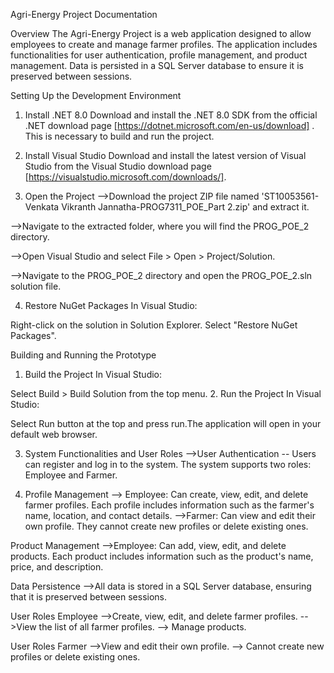 Agri-Energy Project Documentation

Overview
The Agri-Energy Project is a web application designed to allow employees to create and manage farmer profiles. The application includes functionalities for user authentication, profile management, and product management. Data is persisted in a SQL Server database to ensure it is preserved between sessions.

Setting Up the Development Environment
1. Install .NET 8.0
Download and install the .NET 8.0 SDK from the official .NET download page [https://dotnet.microsoft.com/en-us/download] . This is necessary to build and run the project.

2. Install Visual Studio
Download and install the latest version of Visual Studio from the Visual Studio download page [https://visualstudio.microsoft.com/downloads/].

3. Open the Project
-->Download the project ZIP file named 'ST10053561-Venkata Vikranth Jannatha-PROG7311_POE_Part 2.zip' and extract it.

-->Navigate to the extracted folder, where you will find the PROG_POE_2 directory.

-->Open Visual Studio and select File > Open > Project/Solution.

-->Navigate to the PROG_POE_2 directory and open the PROG_POE_2.sln solution file.

4. Restore NuGet Packages In Visual Studio:

Right-click on the solution in Solution Explorer.
Select "Restore NuGet Packages".

Building and Running the Prototype
1. Build the Project
In Visual Studio:

Select Build > Build Solution from the top menu.
2. Run the Project In Visual Studio:

Select Run button at the top and press run.The application will open in your default web browser.

3. System Functionalities and User Roles
-->User Authentication
-- Users can register and log in to the system. The system supports two roles: Employee and Farmer.

4. Profile Management
--> Employee: Can create, view, edit, and delete farmer profiles. Each profile includes information such as the farmer's name, location, and contact details.
-->Farmer: Can view and edit their own profile. They cannot create new profiles or delete existing ones.

Product Management
-->Employee: Can add, view, edit, and delete products. Each product includes information such as the product's name, price, and description.

Data Persistence
-->All data is stored in a SQL Server database, ensuring that it is preserved between sessions.

User Roles Employee
-->Create, view, edit, and delete farmer profiles.
-->View the list of all farmer profiles.
--> Manage products.

User Roles Farmer
-->View and edit their own profile.
--> Cannot create new profiles or delete existing ones.

